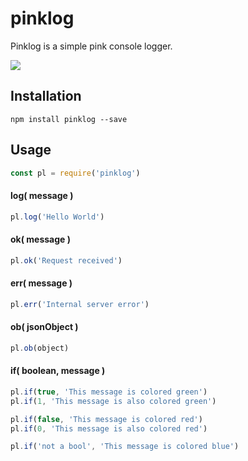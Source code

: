 # pinklog

Pinklog is a simple pink console logger.



[![](https://img.shields.io/badge/rick-approved-ff69b4.svg)](https://www.youtube.com/watch?v=dQw4w9WgXcQ)

Installation
------------

```shell
npm install pinklog --save
```


Usage
-----

```js
const pl = require('pinklog')
```

#### log( message )

```js
pl.log('Hello World')
```

#### ok( message )

```js
pl.ok('Request received')
```

#### err( message )

```js
pl.err('Internal server error')
```

#### ob( jsonObject )

```js
pl.ob(object)
```

#### if( boolean, message )

```js
pl.if(true, 'This message is colored green')
pl.if(1, 'This message is also colored green')

pl.if(false, 'This message is colored red')
pl.if(0, 'This message is also colored red')

pl.if('not a bool', 'This message is colored blue')
```